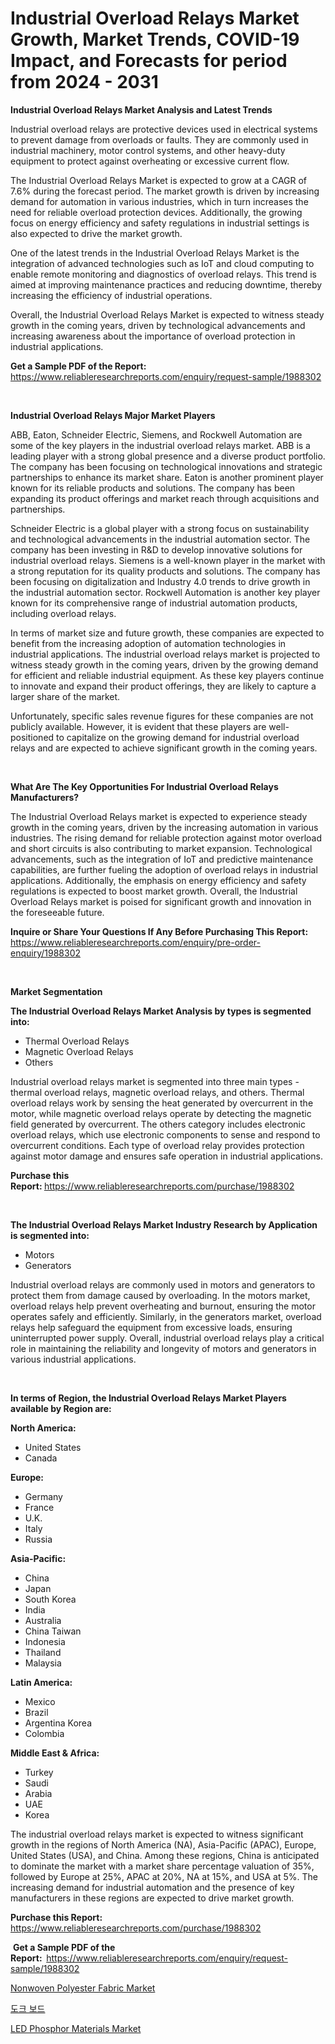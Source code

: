 <p><h1>Industrial Overload Relays Market Growth, Market Trends, COVID-19 Impact, and Forecasts for period from 2024 - 2031</h1></p><p><strong>Industrial Overload Relays Market Analysis and Latest Trends</strong></p>
<p><p>Industrial overload relays are protective devices used in electrical systems to prevent damage from overloads or faults. They are commonly used in industrial machinery, motor control systems, and other heavy-duty equipment to protect against overheating or excessive current flow.</p><p>The Industrial Overload Relays Market is expected to grow at a CAGR of 7.6% during the forecast period. The market growth is driven by increasing demand for automation in various industries, which in turn increases the need for reliable overload protection devices. Additionally, the growing focus on energy efficiency and safety regulations in industrial settings is also expected to drive the market growth.</p><p>One of the latest trends in the Industrial Overload Relays Market is the integration of advanced technologies such as IoT and cloud computing to enable remote monitoring and diagnostics of overload relays. This trend is aimed at improving maintenance practices and reducing downtime, thereby increasing the efficiency of industrial operations.</p><p>Overall, the Industrial Overload Relays Market is expected to witness steady growth in the coming years, driven by technological advancements and increasing awareness about the importance of overload protection in industrial applications.</p></p>
<p><strong>Get a Sample PDF of the Report:&nbsp;</strong> <a href="https://www.reliableresearchreports.com/enquiry/request-sample/1988302">https://www.reliableresearchreports.com/enquiry/request-sample/1988302</a></p>
<p>&nbsp;</p>
<p><strong>Industrial Overload Relays Major Market Players</strong></p>
<p><p>ABB, Eaton, Schneider Electric, Siemens, and Rockwell Automation are some of the key players in the industrial overload relays market. ABB is a leading player with a strong global presence and a diverse product portfolio. The company has been focusing on technological innovations and strategic partnerships to enhance its market share. Eaton is another prominent player known for its reliable products and solutions. The company has been expanding its product offerings and market reach through acquisitions and partnerships.</p><p>Schneider Electric is a global player with a strong focus on sustainability and technological advancements in the industrial automation sector. The company has been investing in R&D to develop innovative solutions for industrial overload relays. Siemens is a well-known player in the market with a strong reputation for its quality products and solutions. The company has been focusing on digitalization and Industry 4.0 trends to drive growth in the industrial automation sector. Rockwell Automation is another key player known for its comprehensive range of industrial automation products, including overload relays.</p><p>In terms of market size and future growth, these companies are expected to benefit from the increasing adoption of automation technologies in industrial applications. The industrial overload relays market is projected to witness steady growth in the coming years, driven by the growing demand for efficient and reliable industrial equipment. As these key players continue to innovate and expand their product offerings, they are likely to capture a larger share of the market.</p><p>Unfortunately, specific sales revenue figures for these companies are not publicly available. However, it is evident that these players are well-positioned to capitalize on the growing demand for industrial overload relays and are expected to achieve significant growth in the coming years.</p></p>
<p>&nbsp;</p>
<p><strong>What Are The Key Opportunities For Industrial Overload Relays Manufacturers?</strong></p>
<p><p>The Industrial Overload Relays market is expected to experience steady growth in the coming years, driven by the increasing automation in various industries. The rising demand for reliable protection against motor overload and short circuits is also contributing to market expansion. Technological advancements, such as the integration of IoT and predictive maintenance capabilities, are further fueling the adoption of overload relays in industrial applications. Additionally, the emphasis on energy efficiency and safety regulations is expected to boost market growth. Overall, the Industrial Overload Relays market is poised for significant growth and innovation in the foreseeable future.</p></p>
<p><strong>Inquire or Share Your Questions If Any Before Purchasing This Report:</strong> <a href="https://www.reliableresearchreports.com/enquiry/pre-order-enquiry/1988302">https://www.reliableresearchreports.com/enquiry/pre-order-enquiry/1988302</a></p>
<p>&nbsp;</p>
<p><strong>Market Segmentation</strong></p>
<p><strong>The Industrial Overload Relays Market Analysis by types is segmented into:</strong></p>
<p><ul><li>Thermal Overload Relays</li><li>Magnetic Overload Relays</li><li>Others</li></ul></p>
<p><p>Industrial overload relays market is segmented into three main types - thermal overload relays, magnetic overload relays, and others. Thermal overload relays work by sensing the heat generated by overcurrent in the motor, while magnetic overload relays operate by detecting the magnetic field generated by overcurrent. The others category includes electronic overload relays, which use electronic components to sense and respond to overcurrent conditions. Each type of overload relay provides protection against motor damage and ensures safe operation in industrial applications.</p></p>
<p><strong>Purchase this Report:&nbsp;</strong><a href="https://www.reliableresearchreports.com/purchase/1988302">https://www.reliableresearchreports.com/purchase/1988302</a></p>
<p>&nbsp;</p>
<p><strong>The Industrial Overload Relays Market Industry Research by Application is segmented into:</strong></p>
<p><ul><li>Motors</li><li>Generators</li></ul></p>
<p><p>Industrial overload relays are commonly used in motors and generators to protect them from damage caused by overloading. In the motors market, overload relays help prevent overheating and burnout, ensuring the motor operates safely and efficiently. Similarly, in the generators market, overload relays help safeguard the equipment from excessive loads, ensuring uninterrupted power supply. Overall, industrial overload relays play a critical role in maintaining the reliability and longevity of motors and generators in various industrial applications.</p></p>
<p>&nbsp;</p>
<p><strong>In terms of Region, the Industrial Overload Relays Market Players available by Region are:</strong></p>
<p>
    <p> <strong> North America: </strong>
        <ul>
            <li>United States</li>
            <li>Canada</li>
        </ul>
        </p> 
    <p> <strong> Europe: </strong>
        <ul>
            <li>Germany</li>
            <li>France</li>
            <li>U.K.</li>
            <li>Italy</li>
            <li>Russia</li>
        </ul>
        </p> 
    <p> <strong> Asia-Pacific: </strong>
        <ul>
            <li>China</li>
            <li>Japan</li>
            <li>South Korea</li>
            <li>India</li>
            <li>Australia</li>
            <li>China Taiwan</li>
            <li>Indonesia</li>
            <li>Thailand</li>
            <li>Malaysia</li>
        </ul>
        </p> 
    <p> <strong> Latin America: </strong>
        <ul>
            <li>Mexico</li>
            <li>Brazil</li>
            <li>Argentina Korea</li>
            <li>Colombia</li>
        </ul>
        </p> 
    <p> <strong> Middle East & Africa: </strong>
        <ul>
            <li>Turkey</li>
            <li>Saudi</li>
            <li>Arabia</li>
            <li>UAE</li>
            <li>Korea</li>
        </ul>
    </p>
    </p>
<p><p>The industrial overload relays market is expected to witness significant growth in the regions of North America (NA), Asia-Pacific (APAC), Europe, United States (USA), and China. Among these regions, China is anticipated to dominate the market with a market share percentage valuation of 35%, followed by Europe at 25%, APAC at 20%, NA at 15%, and USA at 5%. The increasing demand for industrial automation and the presence of key manufacturers in these regions are expected to drive market growth.</p></p>
<p><strong>Purchase this Report: </strong><a href="https://www.reliableresearchreports.com/purchase/1988302">https://www.reliableresearchreports.com/purchase/1988302</a></p>
<p>&nbsp;<strong>Get a Sample PDF of the Report:&nbsp;&nbsp;</strong><a href="https://www.reliableresearchreports.com/enquiry/request-sample/1988302">https://www.reliableresearchreports.com/enquiry/request-sample/1988302</a></p>
<p><strong></strong></p>
<p><p><a href="https://five-trouble-98a.notion.site/Nonwoven-Polyester-Fabric-Market-Insights-Market-Players-and-Forecast-Till-2031-649ce2f6449341c29aa1dc32e2618782">Nonwoven Polyester Fabric Market</a></p><p><a href="https://medium.com/@everettilkinson56562023/2024%EB%85%84%EB%B6%80%ED%84%B0-2031%EB%85%84%EA%B9%8C%EC%A7%80%EC%9D%98-%EB%8F%85%ED%8C%90-%EC%8B%9C%EC%9E%A5-%EB%B6%84%EC%84%9D-%EB%B0%8F-%ED%81%AC%EA%B8%B0-%EC%98%88%EC%B8%A1-337501ef63c4">도크 보드</a></p><p><a href="https://nifty-kite-d51.notion.site/LED-Phosphor-Materials-Market-Dynamics-2024-2031-Also-about-Its-Market-Trends-Projections-and-Opp-fc0f942d52b1491380927b87e106fed1">LED Phosphor Materials Market</a></p></p>